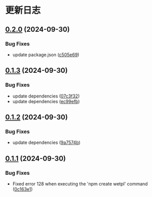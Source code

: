 # 更新日志

## [0.2.0](https://github.com/Hyhello/create-wetpl/compare/0.1.3...0.2.0) (2024-09-30)


### Bug Fixes

* update package.json ([c505e69](https://github.com/Hyhello/create-wetpl/commit/c505e690bf50e1e0ce3f51d1096f5321dbabe345))

## [0.1.3](https://github.com/Hyhello/create-wetpl/compare/0.1.2...0.1.3) (2024-09-30)


### Bug Fixes

* update dependencies ([07c3f32](https://github.com/Hyhello/create-wetpl/commit/07c3f321a3b6f645605f39a001d32be8e5c3e2ec))
* update dependencies ([ec99efb](https://github.com/Hyhello/create-wetpl/commit/ec99efbe8fde21cc47e2ee554b58dc4346e60119))

## [0.1.2](https://github.com/Hyhello/create-wetpl/compare/0.1.1...0.1.2) (2024-09-30)


### Bug Fixes

* update dependencies ([9a7574b](https://github.com/Hyhello/create-wetpl/commit/9a7574b27591ae3fcbcf8b95b1359154a3e7e7a3))

## [0.1.1](https://github.com/Hyhello/create-wetpl/compare/0.1.0...0.1.1) (2024-09-30)


### Bug Fixes

* Fixed error 128 when executing the 'npm create wetpl' command ([0c163e1](https://github.com/Hyhello/create-wetpl/commit/0c163e1c7a98acdc46911f7a2cfbb7ae5aa58c18))